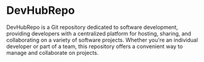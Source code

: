 # DevHubRepo
DevHubRepo is a Git repository dedicated to software development, providing developers with a centralized platform for hosting, sharing, and collaborating on a variety of software projects. Whether you're an individual developer or part of a team, this repository offers a convenient way to manage and collaborate on projects.
